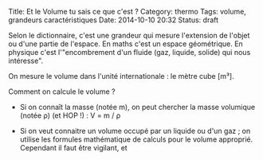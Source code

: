 Title: Et le Volume tu sais ce que c'est ?
Category: thermo
Tags: volume, grandeurs caractéristiques
Date: 2014-10-10 20:32
Status: draft

Selon le dictionnaire, c'est une grandeur qui mesure l'extension de l'objet ou d'une partie de l'espace. 
En maths c'est un espace géométrique. En physique c'est l'"encombrement d'un fluide (gaz, liquide, solide) qui nous intéresse".

On mesure le volume dans l'unité internationale : le mètre cube [m³].

Comment on calcule le volume ?

- Si on connaît la masse (notée m), on peut chercher la masse volumique (notée ρ)  (et HOP !) : 
	V = m / ρ

- Si on veut connaitre un volume occupé par un liquide ou d'un gaz ; on utilise les formules mathématique de calculs pour le volume approprié.
	Cependant il faut être vigilant, et 
